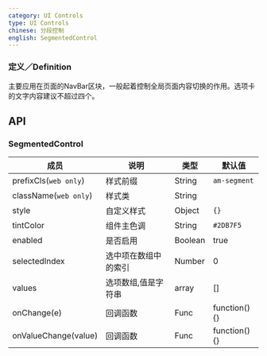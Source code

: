 ```yaml
---
category: UI Controls
type: UI Controls
chinese: 分段控制
english: SegmentedControl
---
```


### 定义／Definition

主要应用在页面的NavBar区块，一般起着控制全局页面内容切换的作用。选项卡的文字内容建议不超过四个。

## API

### SegmentedControl
| 成员        | 说明           | 类型               | 默认值       |
|------------|----------------|--------------------|--------------|
| prefixCls(`web only`)  | 样式前缀        | String |  `am-segment`  |
| className(`web only`) | 样式类        | String |    |
| style | 自定义样式        | Object | `{}`   |
| tintColor  | 组件主色调        | String |  `#2DB7F5`  |
| enabled  | 是否启用        | Boolean |  true  |
| selectedIndex  | 选中项在数组中的索引        | Number |  0  |
| values  | 选项数组,值是字符串        | array |  []  |
| onChange(e)    |    回调函数     | Func |  function(){}  |
| onValueChange(value)    |    回调函数     | Func |  function(){}  |
